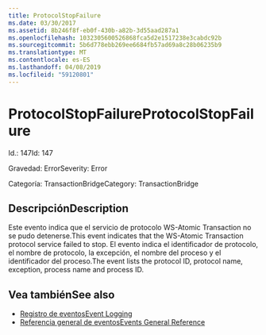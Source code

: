 ```yaml
---
title: ProtocolStopFailure
ms.date: 03/30/2017
ms.assetid: 8b246f8f-eb0f-430b-a82b-3d55aad287a1
ms.openlocfilehash: 1032305600526868fca5d2e1517238e3cabdc92b
ms.sourcegitcommit: 5b6d778ebb269ee6684fb57ad69a8c28b06235b9
ms.translationtype: MT
ms.contentlocale: es-ES
ms.lasthandoff: 04/08/2019
ms.locfileid: "59120801"
---
```

# <a name="protocolstopfailure"></a><span data-ttu-id="58432-102">ProtocolStopFailure</span><span class="sxs-lookup"><span data-stu-id="58432-102">ProtocolStopFailure</span></span>
<span data-ttu-id="58432-103">Id.: 147</span><span class="sxs-lookup"><span data-stu-id="58432-103">Id: 147</span></span>  
  
 <span data-ttu-id="58432-104">Gravedad: Error</span><span class="sxs-lookup"><span data-stu-id="58432-104">Severity: Error</span></span>  
  
 <span data-ttu-id="58432-105">Categoría: TransactionBridge</span><span class="sxs-lookup"><span data-stu-id="58432-105">Category: TransactionBridge</span></span>  
  
## <a name="description"></a><span data-ttu-id="58432-106">Descripción</span><span class="sxs-lookup"><span data-stu-id="58432-106">Description</span></span>  
 <span data-ttu-id="58432-107">Este evento indica que el servicio de protocolo WS-Atomic Transaction no se pudo detenerse.</span><span class="sxs-lookup"><span data-stu-id="58432-107">This event indicates that the WS-Atomic Transaction protocol service failed to stop.</span></span> <span data-ttu-id="58432-108">El evento indica el identificador de protocolo, el nombre de protocolo, la excepción, el nombre del proceso y el identificador del proceso.</span><span class="sxs-lookup"><span data-stu-id="58432-108">The event lists the protocol ID, protocol name, exception, process name and process ID.</span></span>  
  
## <a name="see-also"></a><span data-ttu-id="58432-109">Vea también</span><span class="sxs-lookup"><span data-stu-id="58432-109">See also</span></span>

- [<span data-ttu-id="58432-110">Registro de eventos</span><span class="sxs-lookup"><span data-stu-id="58432-110">Event Logging</span></span>](../../../../../docs/framework/wcf/diagnostics/event-logging/index.md)
- [<span data-ttu-id="58432-111">Referencia general de eventos</span><span class="sxs-lookup"><span data-stu-id="58432-111">Events General Reference</span></span>](../../../../../docs/framework/wcf/diagnostics/event-logging/events-general-reference.md)
